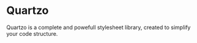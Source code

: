 # Quartzo

Quartzo is a complete and powefull stylesheet library, created to simplify your code structure.
